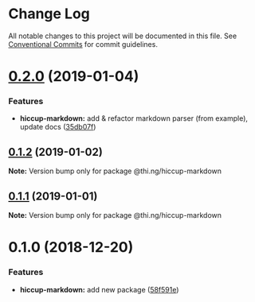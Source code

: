 # Change Log

All notable changes to this project will be documented in this file.
See [Conventional Commits](https://conventionalcommits.org) for commit guidelines.

# [0.2.0](https://github.com/thi-ng/umbrella/compare/@thi.ng/hiccup-markdown@0.1.2...@thi.ng/hiccup-markdown@0.2.0) (2019-01-04)


### Features

* **hiccup-markdown:** add & refactor markdown parser (from example), update docs ([35db07f](https://github.com/thi-ng/umbrella/commit/35db07f))





## [0.1.2](https://github.com/thi-ng/umbrella/compare/@thi.ng/hiccup-markdown@0.1.1...@thi.ng/hiccup-markdown@0.1.2) (2019-01-02)

**Note:** Version bump only for package @thi.ng/hiccup-markdown





## [0.1.1](https://github.com/thi-ng/umbrella/compare/@thi.ng/hiccup-markdown@0.1.0...@thi.ng/hiccup-markdown@0.1.1) (2019-01-01)

**Note:** Version bump only for package @thi.ng/hiccup-markdown





# 0.1.0 (2018-12-20)


### Features

* **hiccup-markdown:** add new package ([58f591e](https://github.com/thi-ng/umbrella/commit/58f591e))
